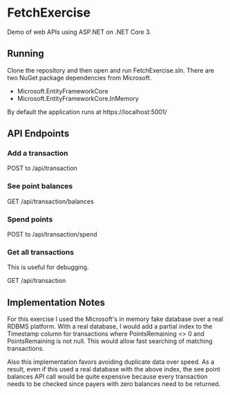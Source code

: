 # FetchExercise

Demo of web APIs using ASP.NET on .NET Core 3.

## Running

Clone the repository and then open and run FetchExercise.sln. There are two NuGet package dependencies from Microsoft.

-  Microsoft.EntityFrameworkCore
-  Microsoft.EntityFrameworkCore.InMemory

By default the application runs at https://localhost:5001/

## API Endpoints

### Add a transaction

POST to /api/transaction

### See point balances

GET /api/transaction/balances

### Spend points

POST to /api/transaction/spend

### Get all transactions

This is useful for debugging.

GET /api/transaction

## Implementation Notes

For this exercise I used the Microsoft's in memory fake database over a real RDBMS platform. With a real database, I would add a partial index to the Timestamp column for transactions where PointsRemaining <> 0 and PointsRemaining is not null. This would allow fast searching of matching transactions.

Also this implementation favors avoiding duplicate data over speed. As a result, even if this used a real database with the above index, the see point balances API call would be quite expensive because every transaction needs to be checked since payers with zero balances need to be returned.

